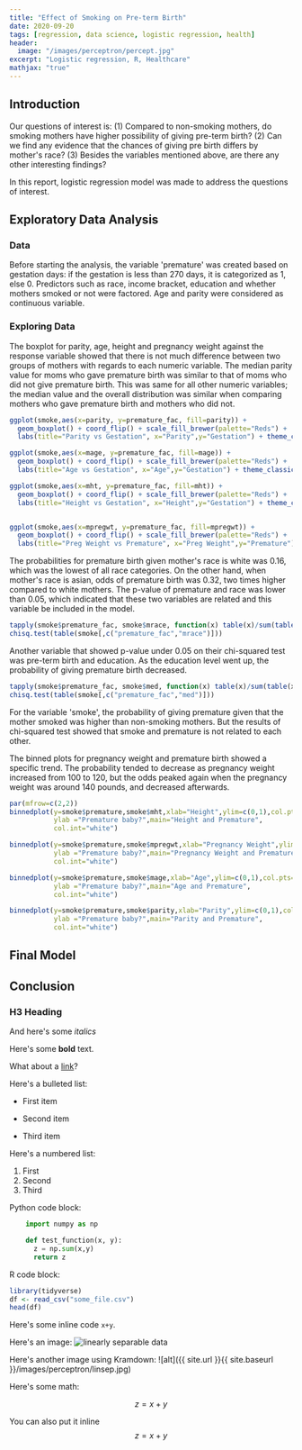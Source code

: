 ```yaml
---
title: "Effect of Smoking on Pre-term Birth"
date: 2020-09-20
tags: [regression, data science, logistic regression, health]
header:
  image: "/images/perceptron/percept.jpg"
excerpt: "Logistic regression, R, Healthcare"
mathjax: "true"
---
```



## Introduction


Our questions of interest is:
(1) Compared to non-smoking mothers, do smoking mothers have higher possibility of giving pre-term birth? 
(2) Can we find any evidence that the chances of giving pre birth differs by mother's race? 
(3) Besides the variables mentioned above, are there any other interesting findings?

In this report, logistic regression model was made to address the questions of interest. 

## Exploratory Data Analysis 

### Data
Before starting the analysis, the variable 'premature' was created based on gestation days: if the gestation is less than 270 days, it is categorized as 1, else 0. Predictors such as race, income bracket, education and whether mothers smoked or not were factored. Age and parity were considered as continuous variable. 

### Exploring Data
The boxplot for parity, age, height and pregnancy weight against the response variable showed that there is not much difference between two groups of mothers with regards to each numeric variable. The median parity value for moms who gave premature birth was similar to that of moms who did not give premature birth. This was same for all other numeric variables; the median value and the overall distribution was similar when comparing mothers who gave premature birth and mothers who did not. 

```r
ggplot(smoke,aes(x=parity, y=premature_fac, fill=parity)) +
  geom_boxplot() + coord_flip() + scale_fill_brewer(palette="Reds") +
  labs(title="Parity vs Gestation", x="Parity",y="Gestation") + theme_classic() + theme(legend.position="none")

ggplot(smoke,aes(x=mage, y=premature_fac, fill=mage)) +
  geom_boxplot() + coord_flip() + scale_fill_brewer(palette="Reds") +
  labs(title="Age vs Gestation", x="Age",y="Gestation") + theme_classic() + theme(legend.position="none")

ggplot(smoke,aes(x=mht, y=premature_fac, fill=mht)) +
  geom_boxplot() + coord_flip() + scale_fill_brewer(palette="Reds") +
  labs(title="Height vs Gestation", x="Height",y="Gestation") + theme_classic() + theme(legend.position="none")


ggplot(smoke,aes(x=mpregwt, y=premature_fac, fill=mpregwt)) +
  geom_boxplot() + coord_flip() + scale_fill_brewer(palette="Reds") +
  labs(title="Preg Weight vs Premature", x="Preg Weight",y="Premature") + theme_classic() + theme(legend.position="none")
```

The probabilities for premature birth given mother's race is white was 0.16, which was the lowest of all race categories. On the other hand, when mother's race is asian, odds of premature birth was 0.32, two times higher compared to white mothers. The p-value of premature and race was lower than 0.05, which indicated that these two variables are related and this variable be included in the model. 

```r
tapply(smoke$premature_fac, smoke$mrace, function(x) table(x)/sum(table(x)))
chisq.test(table(smoke[,c("premature_fac","mrace")]))
```

Another variable that showed p-value under 0.05 on their chi-squared test was pre-term birth and education. As the education level went up, the probability of giving premature birth decreased. 

```r
tapply(smoke$premature_fac, smoke$med, function(x) table(x)/sum(table(x)))
chisq.test(table(smoke[,c("premature_fac","med")]))
```

For the variable 'smoke', the probability of giving premature given that the mother smoked was higher than non-smoking mothers. But the results of chi-squared test showed that smoke and premature is not related to each other. 

The binned plots for pregnancy weight and premature birth showed a specific trend. The probability tended to decrease as pregnancy weight increased from 100 to 120, but the odds peaked again when the pregnancy weight was around 140 pounds, and decreased afterwards. 

```r
par(mfrow=c(2,2)) 
binnedplot(y=smoke$premature,smoke$mht,xlab="Height",ylim=c(0,1),col.pts="navy",
           ylab ="Premature baby?",main="Height and Premature",
           col.int="white")

binnedplot(y=smoke$premature,smoke$mpregwt,xlab="Pregnancy Weight",ylim=c(0,1),col.pts="navy",
           ylab ="Premature baby?",main="Pregnancy Weight and Premature",
           col.int="white")

binnedplot(y=smoke$premature,smoke$mage,xlab="Age",ylim=c(0,1),col.pts="navy",
           ylab ="Premature baby?",main="Age and Premature",
           col.int="white")

binnedplot(y=smoke$premature,smoke$parity,xlab="Parity",ylim=c(0,1),col.pts="navy",
           ylab ="Premature baby?",main="Parity and Premature",
           col.int="white")
```

## Final Model


## Conclusion



### H3 Heading


And here's some *italics*

Here's some **bold** text.

What about a [link](https://github.com/dataoptimal)?

Here's a bulleted list:
* First item
+ Second item
- Third item

Here's a numbered list:
1. First
2. Second
3. Third

Python code block:
```python
    import numpy as np

    def test_function(x, y):
      z = np.sum(x,y)
      return z
```

R code block:
```r
library(tidyverse)
df <- read_csv("some_file.csv")
head(df)
```

Here's some inline code `x+y`.

Here's an image:
<img src="{{ site.url }}{{ site.baseurl }}/images/perceptron/linsep.jpg" alt="linearly separable data">

Here's another image using Kramdown:
![alt]({{ site.url }}{{ site.baseurl }}/images/perceptron/linsep.jpg)

Here's some math:

$$z=x+y$$

You can also put it inline $$z=x+y$$
